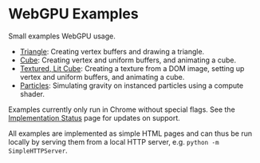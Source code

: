 WebGPU Examples
===============

Small examples WebGPU usage.
- [Triangle](https://tsherif.github.io/webgpu-examples/triangle.html): Creating vertex buffers and drawing a triangle.
- [Cube](https://tsherif.github.io/webgpu-examples/cube.html): Creating vertex and uniform buffers, and animating a cube.
- [Textured, Lit Cube](https://tsherif.github.io/webgpu-examples/cube-texture-lighting.html): Creating a texture from a DOM image, setting up vertex and uniform buffers, and animating a cube.
- [Particles](https://tsherif.github.io/webgpu-examples/particles.html): Simulating gravity on instanced particles using a compute shader.

Examples currently only run in Chrome without special flags. See the [Implementation Status](https://github.com/gpuweb/gpuweb/wiki/Implementation-Status) page for updates on support. 

All examples are implemented as simple HTML pages and can thus be run locally by serving them from a local HTTP server, e.g. `python -m SimpleHTTPServer`.

